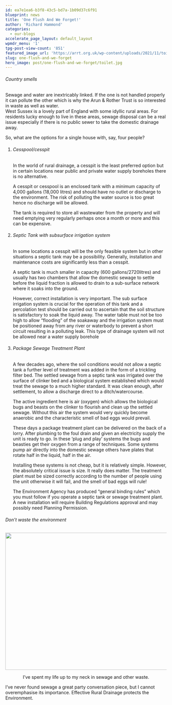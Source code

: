 ```yaml
---
id: ea7e1ea6-b3f8-43c5-bd7a-1b09d37c6f91
blueprint: news
title: 'One Flush And We Forget!'
author: 'Richard Hammond'
categories:
  - our-blogs
accelerate_page_layout: default_layout
wpmdr_menu: '1'
tpg-post-view-count: '851'
featured_image_url: 'https://arrt.org.uk/wp-content/uploads/2021/11/toilet.jpg'
slug: one-flush-and-we-forget
hero_image: post/one-flush-and-we-forget/toilet.jpg
---
```

<h6>Country smells</h6>
<p>Sewage and water are inextricably linked. If the one is not handled properly it can pollute the other which is why the Arun &amp; Rother Trust is so interested in waste as well as water.<br />
West Sussex is a lovely part of England with some idyllic rural areas. For residents lucky enough to live in these areas, sewage disposal can be a real issue especially if there is no public sewer to take the domestic drainage away.</p>
<p>So, what are the options for a single house with, say, four people?</p>
<ol start="1">
<li>
<h6>Cesspool/cesspit</h6>
<p>In the world of rural drainage, a cesspit is the least preferred option but in certain locations near public and private water supply boreholes there is no alternative.</p>
<p>A cesspit or cesspool is an enclosed tank with a minimum capacity of 4,000 gallons (18,000 litres) and should have no outlet or discharge to the environment. The risk of polluting the water source is too great hence no discharge will be allowed.</p>
<p>The tank is required to store all wastewater from the property and will need emptying very regularly perhaps once a month or more and this can be expensive.</li>
</ol>
<ol start="2">
<li>
<h6>Septic Tank with subsurface irrigation system</h6>
<p>In some locations a cesspit will be the only feasible system but in other situations a septic tank may be a possibility. Generally, installation and maintenance costs are significantly less than a cesspit.</p>
<p>A septic tank is much smaller in capacity (600 gallons/2720litres) and usually has two chambers that allow the domestic sewage to settle before the liquid fraction is allowed to drain to a sub-surface network where it soaks into the ground.</p>
<p>However, correct installation is very important. The sub surface irrigation system is crucial for the operation of this tank and a percolation test should be carried out to ascertain that the soil structure is satisfactory to soak the liquid away. The water table must not be too high to allow “flooding” of the soakaway and the irrigation system must be positioned away from any river or waterbody to prevent a short circuit resulting in a polluting leak. This type of drainage system will not be allowed near a water supply borehole</li>
</ol>
<ol start="3">
<li>
<h6>Package Sewage Treatment Plant</h6>
<p>A few decades ago, where the soil conditions would not allow a septic tank a further level of treatment was added in the form of a trickling filter bed. The settled sewage from a septic tank was irrigated over the surface of clinker bed and a biological system established which would treat the sewage to a much higher standard. It was clean enough, after settlement, to allow a discharge direct to a ditch/watercourse.</p>
<p>The active ingredient here is air (oxygen) which allows the biological bugs and beasts on the clinker to flourish and clean up the settled sewage. Without this air the system would very quickly become anaerobic and the characteristic smell of bad eggs would prevail.</p>
<p>These days a package treatment plant can be delivered on the back of a lorry. After plumbing to the foul drain and given an electricity supply the unit is ready to go. In these ‘plug and play’ systems the bugs and beasties get their oxygen from a range of techniques. Some systems pump air directly into the domestic sewage others have plates that rotate half in the liquid, half in the air.</p>
<p>Installing these systems is not cheap, but it is relatively simple. However, the absolutely critical issue is size. It really does matter. The treatment plant must be sized correctly according to the number of people using the unit otherwise it will fail, and the smell of bad eggs will rule!</p>
<p>The Environment Agency has produced “general binding rules” which you must follow if you operate a septic tank or sewage treatment plant. A new installation will require Building Regulations approval and may possibly need Planning Permission.</li>
</ol>
<h6>Don’t waste the environment</h6>
<p><img class="wp-image-2001 size-full aligncenter" src="https://arrt.org.uk/wp-content/uploads/2021/11/sewagetreatR.Hammond.jpg" alt="" width="640" height="427" /></p>
<p style="text-align: center;">I’ve spent my life up to my neck in sewage and other waste.</p>
<p>I’ve never found sewage a great party conversation piece, but I cannot overemphasise its importance. Effective Rural Drainage protects the Environment.</p>
